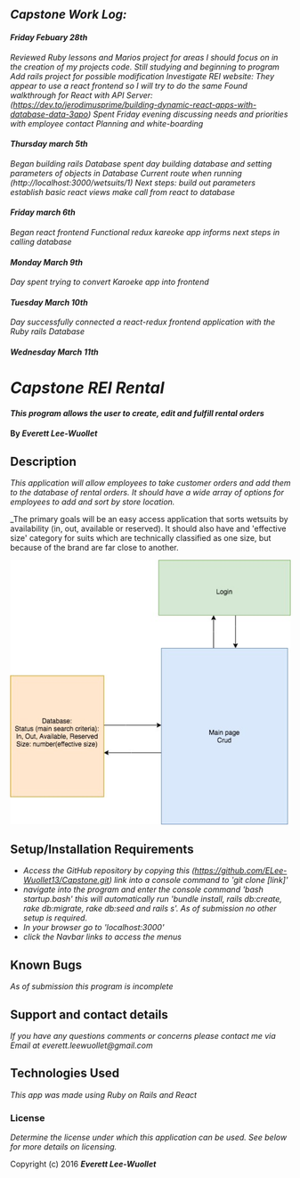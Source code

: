 ## _Capstone Work Log:_
#### _Friday Febuary 28th_
_Reviewed Ruby lessons and Marios project for areas I should focus on in the creation of my projects code._
_Still studying and beginning to program_
_Add rails project for possible modification_
_Investigate REI website: They appear to use a react frontend so I will try to do the same_
_Found walkthrough for React with API Server: (https://dev.to/jerodimusprime/building-dynamic-react-apps-with-database-data-3apo)_
_Spent Friday evening discussing needs and priorities with employee contact_
_Planning and white-boarding_

#### _Thursday march 5th_
_Began building rails Database_
_spent day building database and setting parameters of objects in Database_
_Current route when running (http://localhost:3000/wetsuits/1)_
_Next steps:
build out parameters
establish basic react views
make call from react to database_

#### _Friday march 6th_
_Began react frontend_
_Functional redux kareoke app informs next steps in calling database_

#### _Monday March 9th_
_Day spent trying to convert Karoeke app into frontend_

#### _Tuesday March 10th_
_Day successfully connected a react-redux frontend application with the Ruby rails Database_

#### _Wednesday March 11th_

# _Capstone REI Rental_

#### _This program allows the user to create, edit and fulfill rental orders_

#### By _**Everett Lee-Wuollet**_

## Description

_This application will allow employees to take customer orders and add them to the database of rental orders. It should have a wide array of options for employees to add and sort by store location._

_The primary goals will be an easy access application that sorts wetsuits by availability (in, out, available or reserved).  It should also have and 'effective size' category for suits which are technically classified as one size, but because of the brand are far close to another.

![](./CapstoneOverviewDiagram.jpg)

## Setup/Installation Requirements

* _Access the GitHub repository by copying this (https://github.com/ELee-Wuollet13/Capstone.git) link into a console command to 'git clone [link]'_
* _navigate into the program and enter the console command 'bash startup.bash' this will automatically run 'bundle install, rails db:create, rake db:migrate, rake db:seed and rails s'. As of submission no other setup is required._
* _In your browser go to 'localhost:3000'_
* _click the Navbar links to access the menus_


## Known Bugs

_As of submission this program is incomplete_

## Support and contact details

_If you have any questions comments or concerns please contact me via Email at everett.leewuollet@gmail.com_

## Technologies Used

_This app was made using Ruby on Rails and React_

### License

*Determine the license under which this application can be used.  See below for more details on licensing.*

Copyright (c) 2016 **_Everett Lee-Wuollet_**
